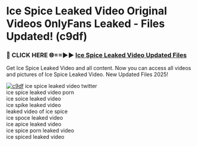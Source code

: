 # Ice Spice Leaked Video Original Videos 0nlyFans Leaked - Files Updated! (c9df)

<h3>🔴 CLICK HERE 🌐==►► <a href="https://tinyurl.com/2wckxsce" rel="nofollow">Ice Spice Leaked Video Updated Files</a></h3>

Get Ice Spice Leaked Video and all content. Now you can access all videos and pictures of Ice Spice Leaked Video. New Updated Files 2025!

[![c9df](https://i.imgur.com/AFduVYN.gif)](https://tinyurl.com/2wckxsce)
ice spice leaked video twitter<br>
ice spice leaked video porn<br>
ice soice leaked video<br>
ice spike leaked video<br>
leaked video of ice spice<br>
ice spoce leaked video<br>
ice apice leaked video<br>
ice spice porn leaked video<br>
ice spiced leaked video